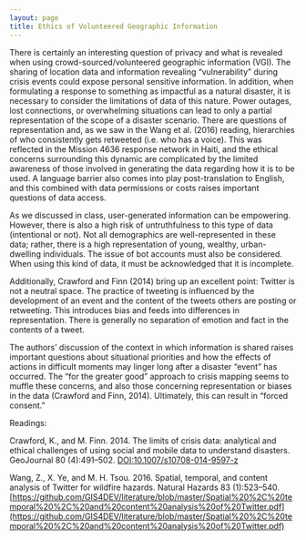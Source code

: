 ```yaml
---
layout: page
title: Ethics of Volunteered Geographic Information
---
```

There is certainly an interesting question of privacy and what is revealed when using crowd-sourced/volunteered geographic information (VGI). The sharing of location data and information revealing “vulnerability” during crisis events could expose personal sensitive information. In addition, when formulating a response to something as impactful as a natural disaster, it is necessary to consider the limitations of data of this nature. Power outages, lost connections, or overwhelming situations can lead to only a partial representation of the scope of a disaster scenario. There are questions of representation and, as we saw in the Wang et al. (2016) reading, hierarchies of who consistently gets retweeted (i.e. who has a voice). This was reflected in the Mission 4636 response network in Haiti, and the ethical concerns surrounding this dynamic are complicated by the limited awareness of those involved in generating the data regarding how it is to be used. A language barrier also comes into play post-translation to English, and this combined with data permissions or costs raises important questions of data access.

As we discussed in class, user-generated information can be empowering. However, there is also a high risk of untruthfulness to this type of data (intentional or not). Not all demographics are well-represented in these data; rather, there is a high representation of young, wealthy, urban-dwelling individuals. The issue of bot accounts must also be considered. When using this kind of data, it must be acknowledged that it is incomplete.

Additionally, Crawford and Finn (2014) bring up an excellent point: Twitter is not a neutral space. The practice of tweeting is influenced by the development of an event and the content of the tweets others are posting or retweeting. This introduces bias and feeds into differences in representation. There is generally no separation of emotion and fact in the contents of a tweet.

The authors’ discussion of the context in which information is shared raises important questions about situational priorities and how the effects of actions in difficult moments may linger long after a disaster “event” has occurred. The “for the greater good” approach to crisis mapping seems to muffle these concerns, and also those concerning representation or biases in the data (Crawford and Finn, 2014). Ultimately, this can result in “forced consent.”

Readings:

Crawford, K., and M. Finn. 2014. The limits of crisis data: analytical and ethical challenges of using social and mobile data to understand disasters. GeoJournal 80 (4):491–502. [DOI:10.1007/s10708-014-9597-z](DOI:10.1007/s10708-014-9597-z)

Wang, Z., X. Ye, and M. H. Tsou. 2016. Spatial, temporal, and content analysis of Twitter for wildfire hazards. Natural Hazards 83 (1):523–540. [https://github.com/GIS4DEV/literature/blob/master/Spatial%20%2C%20temporal%20%2C%20and%20content%20analysis%20of%20Twitter.pdf](https://github.com/GIS4DEV/literature/blob/master/Spatial%20%2C%20temporal%20%2C%20and%20content%20analysis%20of%20Twitter.pdf)
